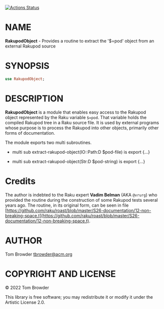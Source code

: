 [![Actions Status](https://github.com/tbrowder/RakupodObject/actions/workflows/test.yml/badge.svg)](https://github.com/tbrowder/RakupodObject/actions)

NAME
====

**RakupodObject** - Provides a routine to extract the '$=pod' object from an external Rakupod source

SYNOPSIS
========

```raku
use RakupodObject;
```

DESCRIPTION
===========

**RakupodObject** is a module that enables easy access to the Rakupod object represented by the Raku variable `$=pod`. That variable holds the compiled Rakupod tree in a Raku source file. It is used by external programs whose purpose is to process the Rakupod into other objects, primarily other forms of documentation.

The module exports two multi subroutines.

  * multi sub extract-rakupod-object(IO::Path:D $pod-file) is export {...}

  * multi sub extract-rakupod-object(Str:D $pod-string) is export {...}

Credits
=======



The author is indebted to the Raku expert **Vadim Belman** (AKA `@vrurg`) who provided the routine during the construction of some Rakupod tests several years ago. The routine, in its original form, can be seen in file [https://github.com/raku/roast/blob/master/S26-documentation/12-non-breaking-space.t](https://github.com/raku/roast/blob/master/S26-documentation/12-non-breaking-space.t).

AUTHOR
======

Tom Browder <tbrowder@acm.org>

COPYRIGHT AND LICENSE
=====================

© 2022 Tom Browder

This library is free software; you may redistribute it or modify it under the Artistic License 2.0.

